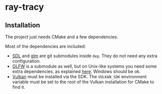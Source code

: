 # ray-tracy

## Installation

The project just needs CMake and a few dependencies.

Most of the dependencies are included:
- [SDL](https://github.com/libsdl-org/SDL) and [glm](https://github.com/g-truc/glm)
    are git submodules inside `dep`. They do not need any extra configuration.
- [GLFW](https://github.com/glfw/glfw) is a submodule as well, but on Unix-like
    systems you need some extra dependencies, as explained
    [here](https://www.glfw.org/docs/latest/compile.html). Windows should be ok.
- [Vulkan](https://vulkan.lunarg.com/sdk/home) must be installed via the SDK.
    The `VULKAN_SDK` environment variable must be set to the root of the Vulkan
    installation for CMake to find it.